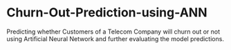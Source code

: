 # Churn-Out-Prediction-using-ANN
Predicting whether Customers of a Telecom Company will churn out or not using Artificial Neural Network and further evaluating the model predictions.

